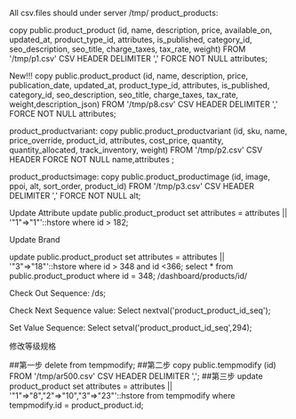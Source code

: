 All csv.files should under server /tmp/
product_products:

copy public.product_product (id, name, description, price, available_on, updated_at, product_type_id, attributes, is_published, category_id, seo_description, seo_title, charge_taxes, tax_rate, weight) FROM '/tmp/p1.csv' CSV HEADER DELIMITER ',' FORCE NOT NULL attributes;


New!!!
copy public.product_product (id, name, description, price, publication_date, updated_at, product_type_id, attributes, is_published, category_id, seo_description, seo_title, charge_taxes, tax_rate, weight,description_json) FROM '/tmp/p8.csv' CSV HEADER DELIMITER ',' FORCE NOT NULL attributes;


product_productvariant:
copy public.product_productvariant (id, sku, name, price_override, product_id, attributes, cost_price, quantity, quantity_allocated, track_inventory, weight) FROM '/tmp/p2.csv' CSV HEADER FORCE NOT NULL name,attributes ;


product_productsimage:
copy public.product_productimage (id, image, ppoi, alt, sort_order, product_id) FROM '/tmp/p3.csv' CSV HEADER DELIMITER ',' FORCE NOT NULL alt;



Update Attribute
update public.product_product set attributes = attributes || '"1"=>"1"'::hstore where id > 182;

Update Brand

update public.product_product set attributes = attributes || '"3"=>"18"'::hstore where id > 348 and id <366;
select * from public.product_product where id = 348;
/dashboard/products/id/

Check Out Sequence:
/ds;

Check Next Sequence value:
Select nextval('product_product_id_seq');

Set Value Sequence:
Select setval('product_product_id_seq',294);

修改等级规格

##第一步
delete from tempmodify;
##第二步
copy public.tempmodify (id) FROM '/tmp/ar500.csv' CSV HEADER DELIMITER ',';
##第三步
update product_product
set attributes = attributes || '"1"=>"8","2"=>"10","3"=>"23"'::hstore
from tempmodify
where tempmodify.id = product_product.id;
